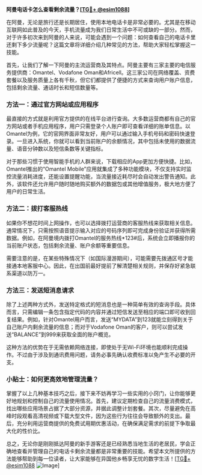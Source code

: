 **阿曼电话卡怎么查看剩余流量？[[TG💪+ @esim1088](https://t.me/s/esim1088)]**

在阿曼，无论是旅行还是长期居住，使用本地电话卡是非常必要的。尤其是在移动互联网如此普及的今天，手机流量成为我们日常生活中不可或缺的一部分。然而，对于许多初次来到阿曼的人来说，可能会遇到一个问题：如何查看自己的电话卡里还剩下多少流量呢？这篇文章将详细介绍几种常见的方法，帮助大家轻松掌握这一技能。

首先，让我们了解一下阿曼的主流运营商及其特点。阿曼主要有三家主要的电信服务提供商：Omantel、Vodafone Oman和Africell。这三家公司在网络覆盖、资费套餐以及服务质量上各有千秋，但它们都提供了便捷的方式来查询用户账户信息，包括剩余流量、通话时长和短信数量等。

### 方法一：通过官方网站或应用程序

最直接的方式就是利用官方提供的在线平台进行查询。大多数运营商都有自己的官方网站或者手机应用程序，用户只需登录个人账户即可查看详细的账单信息。以Omantel为例，它的官网界面非常友好，用户可以通过输入手机号码和密码快速登录。一旦进入系统，你就可以看到当前账户的余额情况，其中包括未使用的数据流量、语音分钟数以及短信条数等关键指标。

对于那些习惯于使用智能手机的人群来说，下载相应的App更加方便快捷。比如，Omantel推出的“Omantel Mobile”应用就集成了多种功能模块，不仅支持实时监控流量消耗进度，还能设置提醒功能，当流量接近耗尽时会自动发出警告通知。此外，该软件还允许用户随时随地购买额外的数据包或其他增值服务，极大地方便了用户的日常生活。

### 方法二：拨打客服热线

如果你不想花时间上网操作，也可以选择拨打运营商的客服热线来获取相关信息。通常情况下，只需按照语音提示输入对应的号码序列即可完成身份验证并获得所需数据。例如，在阿曼境内拨打Omantel的服务热线*123#后，系统会立即播报你的当前账户状态，包括剩余流量、账户余额等重要信息。

需要注意的是，在某些特殊情况下（如国际漫游期间），可能需要先拨通区号才能接通本地客服中心。因此，在出国前最好提前了解清楚相关规则，并保存好紧急联系渠道以防万一。

### 方法三：发送短消息请求

除了上述两种方式外，发送特定格式的短消息也是一种简单有效的查询手段。具体而言，只需编辑一条包含指定代码的内容并通过短信发送至相应的端口即可收到回复结果。例如，针对Omantel用户而言，发送“MYDATA”到123就能立刻得到关于自己账户内剩余流量的信息；而对于Vodafone Oman的客户，则可以尝试发送“BALANCE”到999来获取全面的账户概览。

这种方法的优势在于无需依赖网络连接，即使处于无Wi-Fi环境也能顺利完成操作。不过由于涉及到通讯费用问题，请务必事先确认收费标准以免产生不必要的开支。

### 小贴士：如何更高效地管理流量？

掌握了以上几种基本技巧之后，接下来不妨再学习一些实用的小窍门，让你能够更好地规划和控制自己的流量使用情况。首先，建议定期检查自己的流量消费模式，找出哪些应用场景占据了大部分资源，并据此调整计划套餐。其次，尽量避免在高峰时段观看高清视频或下载大型文件，因为这些行为往往会导致额外的支出。最后，充分利用运营商提供的免费试用期优惠活动，在确保满足需求的前提下争取最大化的性价比。

总之，无论你是刚刚抵达阿曼的新手游客还是已经熟悉当地生活的老居民，学会正确地查看并管理自己的电话卡剩余流量都是非常重要的技能。希望本文所提供的方法能够帮助到每一位读者，让大家能够在异国他乡畅享无忧的数字生活！[[TG💪+ @esim1088](https://t.me/s/esim1088) ![Image](https://i.postimg.cc/4NQfJmqS/Snipaste-2025-05-13-00-14-12.png)]